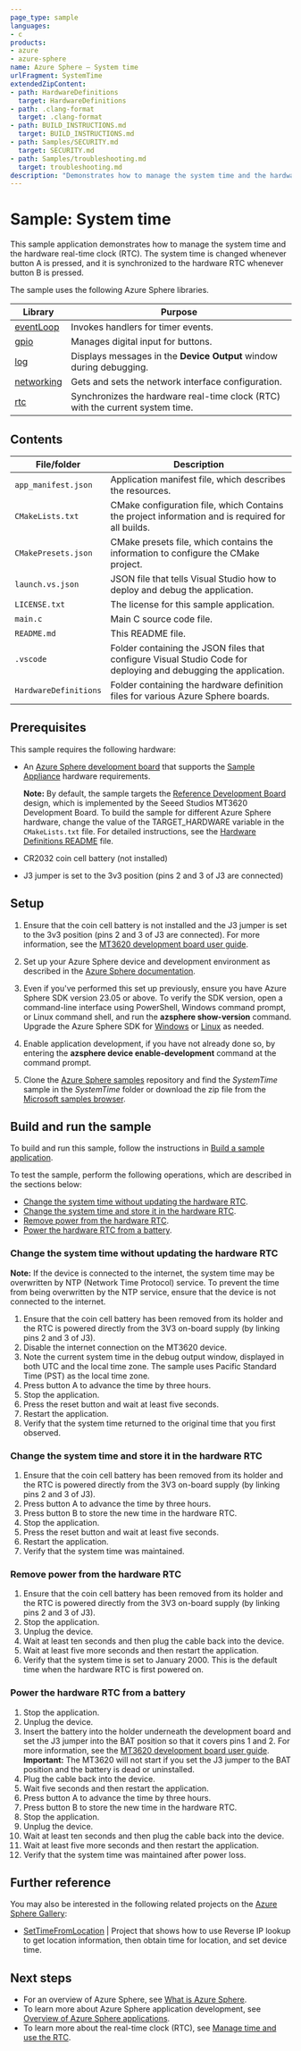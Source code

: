 ```yaml
---
page_type: sample
languages:
- c
products:
- azure
- azure-sphere
name: Azure Sphere – System time
urlFragment: SystemTime
extendedZipContent:
- path: HardwareDefinitions
  target: HardwareDefinitions
- path: .clang-format
  target: .clang-format
- path: BUILD_INSTRUCTIONS.md
  target: BUILD_INSTRUCTIONS.md
- path: Samples/SECURITY.md
  target: SECURITY.md
- path: Samples/troubleshooting.md
  target: troubleshooting.md
description: "Demonstrates how to manage the system time and the hardware real-time clock."
---
```


# Sample: System time

This sample application demonstrates how to manage the system time and the hardware real-time clock (RTC). The system time is changed whenever button A is pressed, and it is synchronized to the hardware RTC whenever button B is pressed.

The sample uses the following Azure Sphere libraries.

| Library | Purpose |
|---------|---------|
| [eventLoop](https://learn.microsoft.com/azure-sphere/reference/applibs-reference/applibs-eventloop/eventloop-overview) | Invokes handlers for timer events. |
| [gpio](https://learn.microsoft.com/azure-sphere/reference/applibs-reference/applibs-gpio/gpio-overview) | Manages digital input for buttons. |
| [log](https://learn.microsoft.com/azure-sphere/reference/applibs-reference/applibs-log/log-overview) | Displays messages in the **Device Output** window during debugging. |
| [networking](https://learn.microsoft.com/azure-sphere/reference/applibs-reference/applibs-networking/networking-overview) | Gets and sets the network interface configuration. |
| [rtc](https://learn.microsoft.com/azure-sphere/reference/applibs-reference/applibs-rtc/rtc-overview) | Synchronizes the hardware real-time clock (RTC) with the current system time. |

## Contents

| File/folder           | Description |
|-----------------------|-------------|
| `app_manifest.json`   | Application manifest file, which describes the resources. |
| `CMakeLists.txt`      | CMake configuration file, which Contains the project information and is required for all builds. |
| `CMakePresets.json`   | CMake presets file, which contains the information to configure the CMake project. |
| `launch.vs.json`      | JSON file that tells Visual Studio how to deploy and debug the application. |
| `LICENSE.txt`         | The license for this sample application. |
| `main.c`              | Main C source code file. |
| `README.md`           | This README file. |
| `.vscode`             | Folder containing the JSON files that configure Visual Studio Code for deploying and debugging the application. |
| `HardwareDefinitions` | Folder containing the hardware definition files for various Azure Sphere boards. |

## Prerequisites

This sample requires the following hardware:

- An [Azure Sphere development board](https://aka.ms/azurespheredevkits) that supports the [Sample Appliance](../../HardwareDefinitions) hardware requirements.

   **Note:** By default, the sample targets the [Reference Development Board](https://learn.microsoft.com/azure-sphere/hardware/mt3620-reference-board-design) design, which is implemented by the Seeed Studios MT3620 Development Board. To build the sample for different Azure Sphere hardware, change the value of the TARGET_HARDWARE variable in the `CMakeLists.txt` file. For detailed instructions, see the [Hardware Definitions README](../../HardwareDefinitions/README.md) file.

- CR2032 coin cell battery (not installed)
- J3 jumper is set to the 3v3 position (pins 2 and 3 of J3 are connected)

## Setup

1. Ensure that the coin cell battery is not installed and the J3 jumper is set to the 3v3 position (pins 2 and 3 of J3 are connected). For more information, see the [MT3620 development board user guide](https://learn.microsoft.com/azure-sphere/hardware/mt3620-user-guide#power-supply).
1. Set up your Azure Sphere device and development environment as described in the [Azure Sphere documentation](https://learn.microsoft.com/azure-sphere/install/overview).
1. Even if you've performed this set up previously, ensure you have Azure Sphere SDK version 23.05 or above. To verify the SDK version, open a command-line interface using PowerShell, Windows command prompt, or Linux command shell, and run the **azsphere show-version** command. Upgrade the Azure Sphere SDK for [Windows](https://learn.microsoft.com/azure-sphere/install/install-sdk) or [Linux](https://learn.microsoft.com/azure-sphere/install/install-sdk-linux) as needed.
1. Enable application development, if you have not already done so, by entering the **azsphere device enable-development** command at the command prompt.

1. Clone the [Azure Sphere samples](https://github.com/Azure/azure-sphere-samples) repository and find the *SystemTime* sample in the *SystemTime* folder or download the zip file from the [Microsoft samples browser](https://learn.microsoft.com/samples/azure/azure-sphere-samples/systemtime/).

## Build and run the sample

To build and run this sample, follow the instructions in [Build a sample application](../../BUILD_INSTRUCTIONS.md).

To test the sample, perform the following operations, which are described in the sections below:

- [Change the system time without updating the hardware RTC](#change-the-system-time-without-updating-the-hardware-rtc).
- [Change the system time and store it in the hardware RTC](#change-the-system-time-and-store-it-in-the-hardware-rtc).
- [Remove power from the hardware RTC](#remove-power-from-the-hardware-rtc).
- [Power the hardware RTC from a battery](#power-the-hardware-rtc-from-a-battery).

### Change the system time without updating the hardware RTC

**Note:** If the device is connected to the internet, the system time may be overwritten by NTP (Network Time Protocol) service. To prevent the time from being overwritten by the NTP service, ensure that the device is not connected to the internet.

1. Ensure that the coin cell battery has been removed from its holder and the RTC is powered directly from the 3V3 on-board supply (by linking pins 2 and 3 of J3).
1. Disable the internet connection on the MT3620 device.
1. Note the current system time in the debug output window, displayed in both UTC and the local time zone. The sample uses Pacific Standard Time (PST) as the local time zone.
1. Press button A to advance the time by three hours.
1. Stop the application.
1. Press the reset button and wait at least five seconds.
1. Restart the application.
1. Verify that the system time returned to the original time that you first observed.

### Change the system time and store it in the hardware RTC

1. Ensure that the coin cell battery has been removed from its holder and the RTC is powered directly from the 3V3 on-board supply (by linking pins 2 and 3 of J3).
1. Press button A to advance the time by three hours.
1. Press button B to store the new time in the hardware RTC.
1. Stop the application.
1. Press the reset button and wait at least five seconds.
1. Restart the application.
1. Verify that the system time was maintained.

### Remove power from the hardware RTC

1. Ensure that the coin cell battery has been removed from its holder and the RTC is powered directly from the 3V3 on-board supply (by linking pins 2 and 3 of J3).
1. Stop the application.
1. Unplug the device.
1. Wait at least ten seconds and then plug the cable back into the device.
1. Wait at least five more seconds and then restart the application.
1. Verify that the system time is set to January 2000. This is the default time when the hardware RTC is first powered on.

### Power the hardware RTC from a battery

1. Stop the application.
1. Unplug the device.
1. Insert the battery into the holder underneath the development board and set the J3 jumper into the BAT position so that it covers pins 1 and 2. For more information, see the [MT3620 development board user guide](https://learn.microsoft.com/azure-sphere/hardware/mt3620-user-guide#power-supply). **Important:** The MT3620 will not start if you set the J3 jumper to the BAT position and the battery is dead or uninstalled.
1. Plug the cable back into the device.
1. Wait five seconds and then restart the application.
1. Press button A to advance the time by three hours.
1. Press button B to store the new time in the hardware RTC.
1. Stop the application.
1. Unplug the device.
1. Wait at least ten seconds and then plug the cable back into the device.
1. Wait at least five more seconds and then restart the application.
1. Verify that the system time was maintained after power loss.

## Further reference
You may also be interested in the following related projects on the [Azure Sphere Gallery](https://github.com/Azure/azure-sphere-gallery):

- [SetTimeFromLocation](https://github.com/Azure/azure-sphere-gallery/blob/main/SetTimeFromLocation) | Project that shows how to use Reverse IP lookup to get location information, then obtain time for location, and set device time.

## Next steps

- For an overview of Azure Sphere, see [What is Azure Sphere](https://learn.microsoft.com/azure-sphere/product-overview/what-is-azure-sphere).
- To learn more about Azure Sphere application development, see [Overview of Azure Sphere applications](https://learn.microsoft.com/azure-sphere/app-development/applications-overview).
- To learn more about the real-time clock (RTC), see [Manage time and use the RTC](https://learn.microsoft.com/azure-sphere/app-development/rtc).

